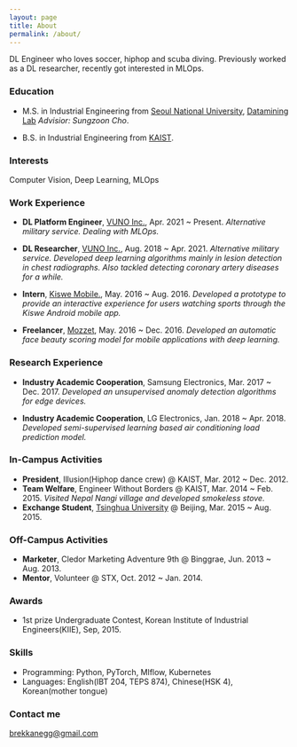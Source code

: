 ```yaml
---
layout: page
title: About
permalink: /about/
---
```


DL Engineer who loves soccer, hiphop and scuba diving.
Previously worked as a DL researcher, recently got interested in MLOps.

### Education

- M.S. in Industrial Engineering from [Seoul National University](http://www.snu.ac.kr), [Datamining Lab](http://www.dm.snu.ac.kr) *Advisior: Sungzoon Cho*.

- B.S. in Industrial Engineering from [KAIST](http://www.kaist.ac.kr). 

### Interests

Computer Vision, Deep Learning, MLOps

### Work Experience

- **DL Platform Engineer**, [VUNO Inc.](https://vuno.co), Apr. 2021 ~ Present. *Alternative military service. Dealing with MLOps.* 

- **DL Researcher**, [VUNO Inc.](https://vuno.co), Aug. 2018 ~ Apr. 2021. *Alternative military service. Developed deep learning algorithms mainly in lesion detection in chest radiographs. Also tackled detecting coronary artery diseases for a while.* 

- **Intern**, [Kiswe Mobile.](https://www.kiswe.com), May. 2016 ~ Aug. 2016. *Developed a prototype to provide an interactive experience for users watching sports through the Kiswe Android mobile app.* 

- **Freelancer**, [Mozzet](https://mozzet.com), May. 2016 ~ Dec. 2016. *Developed an automatic face beauty scoring model for mobile applications with deep learning.* 

### Research Experience

- **Industry Academic Cooperation**, Samsung Electronics, Mar. 2017 ~ Dec. 2017. *Developed an unsupervised anomaly detection algorithms for edge devices.*

- **Industry Academic Cooperation**, LG Electronics, Jan. 2018 ~ Apr. 2018. *Developed semi-supervised learning based air conditioning load prediction model.*

### In-Campus Activities

- **President**, Illusion(Hiphop dance crew) @ KAIST, Mar. 2012 ~ Dec. 2012. 
- **Team Welfare**, Engineer Without Borders @ KAIST, Mar. 2014 ~ Feb. 2015. *Visited Nepal Nangi village and developed smokeless stove.*
- **Exchange Student**, [Tsinghua University](https://www.tsinghua.edu.cn/en/) @ Beijing, Mar. 2015 ~ Aug. 2015. 

### Off-Campus Activities

- **Marketer**, Cledor Marketing Adventure 9th @ Binggrae, Jun. 2013 ~ Aug. 2013. 
- **Mentor**, Volunteer @ STX, Oct. 2012 ~ Jan. 2014. 

### Awards
- 1st prize Undergraduate Contest, Korean Institute of Industrial Engineers(KIIE), Sep, 2015.

### Skills
- Programming: Python, PyTorch, Mlflow, Kubernetes
- Languages: English(IBT 204, TEPS 874), Chinese(HSK 4), Korean(mother tongue)

### Contact me

[brekkanegg@gmail.com](mailto:brekkanegg@gmail.com)
